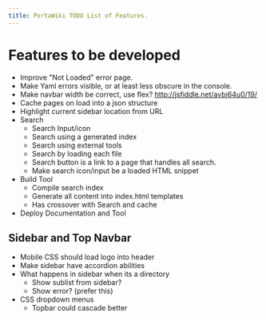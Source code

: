 ```yaml
---
title: PortaWiki TODO List of Features.
---
```


# Features to be developed

* Improve "Not Loaded" error page.
* Make Yaml errors visible, or at least less obscure in the console.
* Make navbar width be correct, use flex? http://jsfiddle.net/avbj64u0/19/
* Cache pages on load into a json structure
* Highlight current sidebar location from URL
* Search 
    * Search Input/icon
    * Search using a generated index
    * Search using external tools
    * Search by loading each file
    * Search button is a link to a page that handles all search.
    * Make search icon/input be a loaded HTML snippet
* Build Tool
    * Compile search index
    * Generate all content into index.html templates
    * Has crossover with Search and cache
* Deploy Documentation and Tool

## Sidebar and Top Navbar

* Mobile CSS should load logo into header
* Make sidebar have accordion abilities
* What happens in sidebar when its a directory
    * Show sublist from sidebar?
    * Show error? (prefer this)
* CSS dropdown menus
    * Topbar could cascade better

